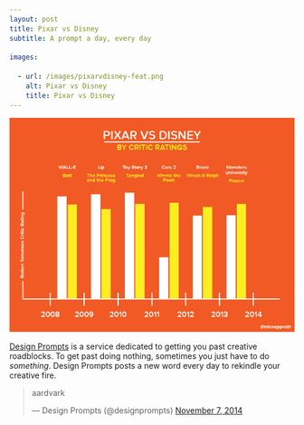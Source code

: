 ```yaml
---
layout: post
title: Pixar vs Disney
subtitle: A prompt a day, every day

images:

  - url: /images/pixarvdisney-feat.png
    alt: Pixar vs Disney
    title: Pixar vs Disney
---
```


<img class="aligncenter" src="/images/pixarvdisney-01.jpg" alt="pixar vs disney" />

[Design Prompts](http://www.twitter.com/designprompts/) is a service dedicated to getting you past creative roadblocks. To get past doing nothing, sometimes you just have to do *something*. Design Prompts posts a new word every day to rekindle your creative fire.

<blockquote class="twitter-tweet" lang="en"><p>aardvark</p>&mdash; Design Prompts (@designprompts) <a href="https://twitter.com/designprompts/status/530781871043784704">November 7, 2014</a></blockquote>
